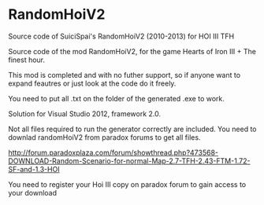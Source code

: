 RandomHoiV2
===========

Source code of SuiciSpai's RandomHoiV2 (2010-2013) for HOI III TFH

Source code of the mod RandomHoiV2, for the game Hearts of Iron III + The finest hour.

This mod is completed and with no futher support, so if anyone want to expand feautres or just look at the code do it freely.

You need to put all .txt on the folder of the generated .exe to work.

Solution for Visual Studio 2012, framework 2.0.


Not all files required to run the generator correctly are included. You need to downlad randomHoiV2 from paradox forums to get all files.

http://forum.paradoxplaza.com/forum/showthread.php?473568-DOWNLOAD-Random-Scenario-for-normal-Map-2.7-TFH-2.43-FTM-1.72-SF-and-1.3-HOI

You need to register your Hoi III copy on paradox forum to gain access to your download
